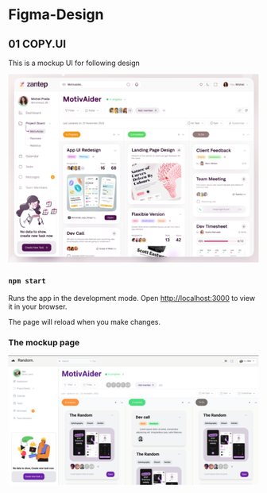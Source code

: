 # Figma-Design

## 01 COPY.UI

This is a mockup UI for following design 

 ![Copyui](./UI/COPYUI.png)

### `npm start`

Runs the app in the development mode.
Open [http://localhost:3000](http://localhost:3000) to view it in your browser.

The page will reload when you make changes.

### The mockup page 

 ![Copyui](./UI/CopyUI.png)
 
